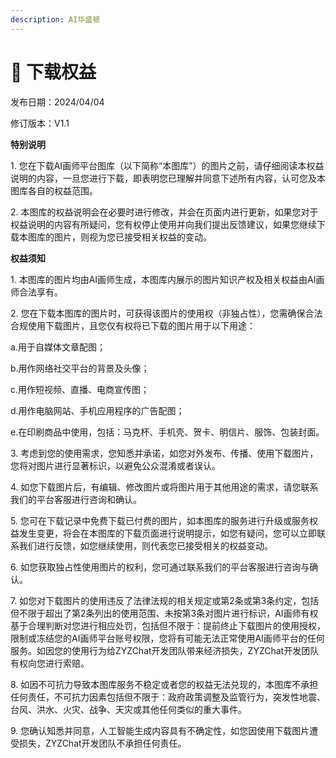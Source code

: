 ```yaml
---
description: AI华盛顿
---
```


# 📙 下载权益

发布日期：2024/04/04

修订版本：V1.1

**特别说明**

1\. 您在下载AI画师平台图库（以下简称“本图库”）的图片之前，请仔细阅读本权益说明的内容，一旦您进行下载，即表明您已理解并同意下述所有内容，认可您及本图库各自的权益范围。

2\. 本图库的权益说明会在必要时进行修改，并会在页面内进行更新，如果您对于权益说明的内容有所疑问，您有权停止使用并向我们提出反馈建议，如果您继续下载本图库的图片，则视为您已接受相关权益的变动。

**权益须知**

1\. 本图库的图片均由AI画师生成，本图库内展示的图片知识产权及相关权益由AI画师合法享有。

2\. 您在下载本图库的图片时，可获得该图片的使用权（非独占性），您需确保合法合规使用下载图片，且您仅有权将已下载的图片用于以下用途：

&#x20;     a.用于自媒体文章配图；

&#x20;     b.用作网络社交平台的背景及头像；

&#x20;     c.用作短视频、直播、电商宣传图；

&#x20;     d.用作电脑网站、手机应用程序的广告配图；

&#x20;     e.在印刷商品中使用，包括：马克杯、手机壳、贺卡、明信片、服饰、包装封面。

3\. 考虑到您的使用需求，您知悉并承诺，如您对外发布、传播、使用下载图片，您将对图片进行显著标识，以避免公众混淆或者误认。

4\. 如您下载图片后，有编辑、修改图片或将图片用于其他用途的需求，请您联系我们的平台客服进行咨询和确认。

5\. 您可在下载记录中免费下载已付费的图片，如本图库的服务进行升级或服务权益发生变更，将会在本图库的下载页面进行说明提示，如您有疑问，您可以立即联系我们进行反馈，如您继续使用，则代表您已接受相关的权益变动。

6\. 如您获取独占性使用图片的权利，您可通过联系我们的平台客服进行咨询与确认。

7\. 如您对下载图片的使用违反了法律法规的相关规定或第2条或第3条约定，包括但不限于超出了第2条列出的使用范围、未按第3条对图片进行标识，AI画师有权基于合理判断对您进行相应处罚，包括但不限于：提前终止下载图片的使用授权，限制或冻结您的AI画师平台账号权限，您将有可能无法正常使用AI画师平台的任何服务。如因您的使用行为给ZYZChat开发团队带来经济损失，ZYZChat开发团队有权向您进行索赔。

8\. 如因不可抗力导致本图库服务不稳定或者您的权益无法兑现的，本图库不承担任何责任，不可抗力因素包括但不限于：政府政策调整及监管行为，突发性地震、台风、洪水、火灾、战争、天灾或其他任何类似的重大事件。

9\. 您确认知悉并同意，人工智能生成内容具有不确定性，如您因使用下载图片遭受损失，ZYZChat开发团队不承担任何责任。
